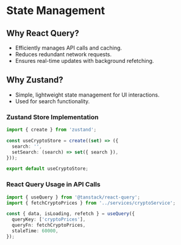 # State Management

## Why React Query?
- Efficiently manages API calls and caching.
- Reduces redundant network requests.
- Ensures real-time updates with background refetching.

## Why Zustand?
- Simple, lightweight state management for UI interactions.
- Used for search functionality.

### Zustand Store Implementation
```ts
import { create } from 'zustand';

const useCryptoStore = create((set) => ({
  search: '',
  setSearch: (search) => set({ search }),
}));

export default useCryptoStore;
```

### React Query Usage in API Calls
```ts
import { useQuery } from '@tanstack/react-query';
import { fetchCryptoPrices } from '../services/cryptoService';

const { data, isLoading, refetch } = useQuery({
  queryKey: ['cryptoPrices'],
  queryFn: fetchCryptoPrices,
  staleTime: 60000,
});
```